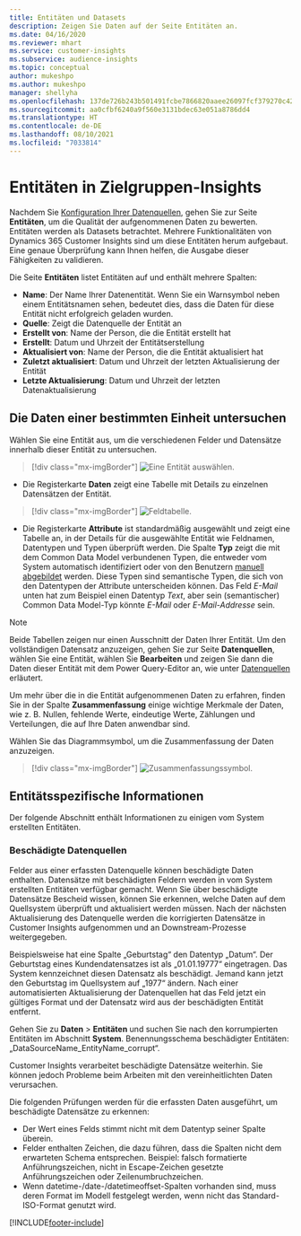 ```yaml
---
title: Entitäten und Datasets
description: Zeigen Sie Daten auf der Seite Entitäten an.
ms.date: 04/16/2020
ms.reviewer: mhart
ms.service: customer-insights
ms.subservice: audience-insights
ms.topic: conceptual
author: mukeshpo
ms.author: mukeshpo
manager: shellyha
ms.openlocfilehash: 137de726b243b501491fcbe7866820aaee26097fcf379270c423c277374ae9a4
ms.sourcegitcommit: aa0cfbf6240a9f560e3131bdec63e051a8786dd4
ms.translationtype: HT
ms.contentlocale: de-DE
ms.lasthandoff: 08/10/2021
ms.locfileid: "7033814"
---
```

# <a name="entities-in-audience-insights"></a>Entitäten in Zielgruppen-Insights

Nachdem Sie [Konfiguration Ihrer Datenquellen](data-sources.md), gehen Sie zur Seite **Entitäten**, um die Qualität der aufgenommenen Daten zu bewerten. Entitäten werden als Datasets betrachtet. Mehrere Funktionalitäten von Dynamics 365 Customer Insights sind um diese Entitäten herum aufgebaut. Eine genaue Überprüfung kann Ihnen helfen, die Ausgabe dieser Fähigkeiten zu validieren.

Die Seite **Entitäten** listet Entitäten auf und enthält mehrere Spalten:

- **Name**: Der Name Ihrer Datenentität. Wenn Sie ein Warnsymbol neben einem Entitätsnamen sehen, bedeutet dies, dass die Daten für diese Entität nicht erfolgreich geladen wurden.
- **Quelle**: Zeigt die Datenquelle der Entität an
- **Erstellt von**: Name der Person, die die Entität erstellt hat
- **Erstellt**: Datum und Uhrzeit der Entitätserstellung
- **Aktualisiert von**: Name der Person, die die Entität aktualisiert hat
- **Zuletzt aktualisiert**: Datum und Uhrzeit der letzten Aktualisierung der Entität
- **Letzte Aktualisierung**: Datum und Uhrzeit der letzten Datenaktualisierung

## <a name="explore-a-specific-entitys-data"></a>Die Daten einer bestimmten Einheit untersuchen

Wählen Sie eine Entität aus, um die verschiedenen Felder und Datensätze innerhalb dieser Entität zu untersuchen.

> [!div class="mx-imgBorder"]
> ![Eine Entität auswählen.](media/data-manager-entities-data.png "Eine Entität auswählen")

- Die Registerkarte **Daten** zeigt eine Tabelle mit Details zu einzelnen Datensätzen der Entität.

> [!div class="mx-imgBorder"]
> ![Feldtabelle.](media/data-manager-entities-fields.PNG "Tabelle Felder")

- Die Registerkarte **Attribute** ist standardmäßig ausgewählt und zeigt eine Tabelle an, in der Details für die ausgewählte Entität wie Feldnamen, Datentypen und Typen überprüft werden. Die Spalte **Typ** zeigt die mit dem Common Data Model verbundenen Typen, die entweder vom System automatisch identifiziert oder von den Benutzern [manuell abgebildet](map-entities.md) werden. Diese Typen sind semantische Typen, die sich von den Datentypen der Attribute unterscheiden können. Das Feld *E-Mail* unten hat zum Beispiel einen Datentyp *Text*, aber sein (semantischer) Common Data Model-Typ könnte *E-Mail* oder *E-Mail-Addresse* sein.

> [!NOTE]
> Beide Tabellen zeigen nur einen Ausschnitt der Daten Ihrer Entität. Um den vollständigen Datensatz anzuzeigen, gehen Sie zur Seite **Datenquellen**, wählen Sie eine Entität, wählen Sie **Bearbeiten** und zeigen Sie dann die Daten dieser Entität mit dem Power Query-Editor an, wie unter [Datenquellen](data-sources.md) erläutert.

Um mehr über die in die Entität aufgenommenen Daten zu erfahren, finden Sie in der Spalte **Zusammenfassung** einige wichtige Merkmale der Daten, wie z. B. Nullen, fehlende Werte, eindeutige Werte, Zählungen und Verteilungen, die auf Ihre Daten anwendbar sind.

Wählen Sie das Diagrammsymbol, um die Zusammenfassung der Daten anzuzeigen.

> [!div class="mx-imgBorder"]
> ![Zusammenfassungssymbol.](media/data-manager-entities-summary.png "Daten-Zusammenfassungstabelle")

## <a name="entity-specific-information"></a>Entitätsspezifische Informationen

Der folgende Abschnitt enthält Informationen zu einigen vom System erstellten Entitäten.

### <a name="corrupted-data-sources"></a>Beschädigte Datenquellen

Felder aus einer erfassten Datenquelle können beschädigte Daten enthalten. Datensätze mit beschädigten Feldern werden in vom System erstellten Entitäten verfügbar gemacht. Wenn Sie über beschädigte Datensätze Bescheid wissen, können Sie erkennen, welche Daten auf dem Quellsystem überprüft und aktualisiert werden müssen. Nach der nächsten Aktualisierung des Datenquelle werden die korrigierten Datensätze in Customer Insights aufgenommen und an Downstream-Prozesse weitergegeben. 

Beispielsweise hat eine Spalte „Geburtstag“ den Datentyp „Datum“. Der Geburtstag eines Kundendatensatzes ist als „01.01.19777“ eingetragen. Das System kennzeichnet diesen Datensatz als beschädigt. Jemand kann jetzt den Geburtstag im Quellsystem auf „1977“ ändern. Nach einer automatisierten Aktualisierung der Datenquellen hat das Feld jetzt ein gültiges Format und der Datensatz wird aus der beschädigten Entität entfernt. 

Gehen Sie zu **Daten** > **Entitäten** und suchen Sie nach den korrumpierten Entitäten im Abschnitt **System**. Benennungsschema beschädigter Entitäten: „DataSourceName_EntityName_corrupt“.

Customer Insights verarbeitet beschädigte Datensätze weiterhin. Sie können jedoch Probleme beim Arbeiten mit den vereinheitlichten Daten verursachen.

Die folgenden Prüfungen werden für die erfassten Daten ausgeführt, um beschädigte Datensätze zu erkennen: 

- Der Wert eines Felds stimmt nicht mit dem Datentyp seiner Spalte überein.
- Felder enthalten Zeichen, die dazu führen, dass die Spalten nicht dem erwarteten Schema entsprechen. Beispiel: falsch formatierte Anführungszeichen, nicht in Escape-Zeichen gesetzte Anführungszeichen oder Zeilenumbruchzeichen.
- Wenn datetime-/date-/datetimeoffset-Spalten vorhanden sind, muss deren Format im Modell festgelegt werden, wenn nicht das Standard-ISO-Format genutzt wird.



[!INCLUDE[footer-include](../includes/footer-banner.md)]

